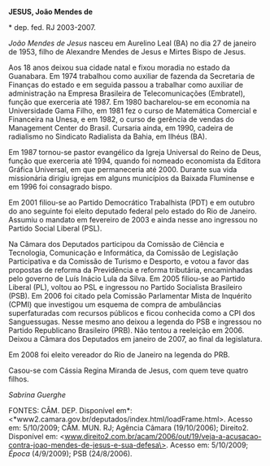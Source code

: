 **JESUS, João Mendes de**

\* dep. fed. RJ 2003-2007.

*João Mendes de Jesus* nasceu em Aurelino Leal (BA) no dia 27 de janeiro
de 1953, filho de Alexandre Mendes de Jesus e Mirtes Bispo de Jesus.

Aos 18 anos deixou sua cidade natal e fixou moradia no estado da
Guanabara. Em 1974 trabalhou como auxiliar de fazenda da Secretaria de
Finanças do estado e em seguida passou a trabalhar como auxiliar de
administração na Empresa Brasileira de Telecomunicações (Embratel),
função que exerceria até 1987. Em 1980 bacharelou-se em economia na
Universidade Gama Filho, em 1981 fez o curso de Matemática Comercial e
Financeira na Unesa, e em 1982, o curso de gerência de vendas do
Management Center do Brasil. Cursaria ainda, em 1990, cadeira de
radialismo no Sindicato Radialista da Bahia, em Ilhéus (BA).

Em 1987 tornou-se pastor evangélico da Igreja Universal do Reino de
Deus, função que exerceria até 1994, quando foi nomeado economista da
Editora Gráfica Universal, em que permaneceria até 2000. Durante sua
vida missionária dirigiu igrejas em alguns municípios da Baixada
Fluminense e em 1996 foi consagrado bispo.

Em 2001 filiou-se ao Partido Democrático Trabalhista (PDT) e em outubro
do ano seguinte foi eleito deputado federal pelo estado do Rio de
Janeiro. Assumiu o mandato em fevereiro de 2003 e ainda nesse ano
ingressou no Partido Social Liberal (PSL).

Na Câmara dos Deputados participou da Comissão de Ciência e Tecnologia,
Comunicação e Informática, da Comissão de Legislação Participativa e da
Comissão de Turismo e Desporto, e votou a favor das propostas de reforma
da Previdência e reforma tributária, encaminhadas pelo governo de Luís
Inácio Lula da Silva. Em 2005 filiou-se ao Partido Liberal (PL), voltou
ao PSL e ingressou no Partido Socialista Brasileiro (PSB). Em 2006 foi
citado pela Comissão Parlamentar Mista de Inquérito (CPMI) que
investigou um esquema de compra de ambulâncias superfaturadas com
recursos públicos e ficou conhecida como a CPI dos Sanguessugas. Nesse
mesmo ano deixou a legenda do PSB e ingressou no Partido Republicano
Brasileiro (PRB). Não tentou a reeleição em 2006. Deixou a Câmara dos
Deputados em janeiro de 2007, ao final da legislatura.

Em 2008 foi eleito vereador do Rio de Janeiro na legenda do PRB.

Casou-se com Cássia Regina Miranda de Jesus, com quem teve quatro
filhos.

*Sabrina Guerghe*

FONTES: CÂM. DEP. Disponível em*:
\<*www2.camara.gov.br/deputados/index.html/loadFrame.html\>. Acesso em:
5/10/2009; CÂM. MUN. RJ; Agência Câmara (19/10/2006); Direito2.
Disponível em:
\<www.direito2.com.br/acam/2006/out/19/veja-a-acusacao-contra-joao-mendes-de-jesus-e-sua-defesa\>.
Acesso em: 5/10/2009; *Época* (4/9/2009); PSB (24/8/2006).
